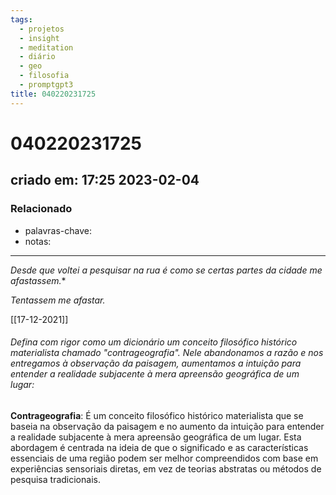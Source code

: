 ```yaml
---
tags:
  - projetos
  - insight
  - meditation
  - diário
  - geo
  - filosofia
  - promptgpt3
title: 040220231725
---
```

# 040220231725
## criado em: 17:25 2023-02-04

### Relacionado
- palavras-chave: 
- notas: 
---
*Desde que voltei a pesquisar na rua é como se certas partes da cidade me afastassem.**

*Tentassem me afastar.*

[[17-12-2021]]

###### Defina com rigor como um dicionário um conceito filosófico histórico materialista chamado "contrageografia". Nele abandonamos a razão e nos entregamos à observação da paisagem, aumentamos a intuição para entender a realidade subjacente à mera apreensão geográfica de um lugar:

**Contrageografia**: É um conceito filosófico histórico materialista que se baseia na observação da paisagem e no aumento da intuição para entender a realidade subjacente à mera apreensão geográfica de um lugar. Esta abordagem é centrada na ideia de que o significado e as características essenciais de uma região podem ser melhor compreendidos com base em experiências sensoriais diretas, em vez de teorias abstratas ou métodos de pesquisa tradicionais.